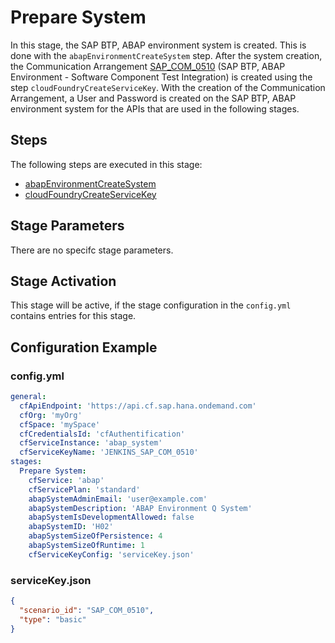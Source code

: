 # Prepare System

In this stage, the SAP BTP, ABAP environment system is created. This is done with the `abapEnvironmentCreateSystem` step. After the system creation, the Communication Arrangement [SAP_COM_0510](https://help.sap.com/viewer/65de2977205c403bbc107264b8eccf4b/Cloud/en-US/b04a9ae412894725a2fc539bfb1ca055.html) (SAP BTP, ABAP Environment - Software Component Test Integration) is created using the step `cloudFoundryCreateServiceKey`. With the creation of the Communication Arrangement, a User and Password is created on the SAP BTP, ABAP environment system for the APIs that are used in the following stages.

## Steps

The following steps are executed in this stage:

- [abapEnvironmentCreateSystem](../../../steps/abapEnvironmentCreateSystem.md)
- [cloudFoundryCreateServiceKey](../../../steps/cloudFoundryCreateServiceKey.md)

## Stage Parameters

There are no specifc stage parameters.

## Stage Activation

This stage will be active, if the stage configuration in the `config.yml` contains entries for this stage.

## Configuration Example

### config.yml

```yaml
general:
  cfApiEndpoint: 'https://api.cf.sap.hana.ondemand.com'
  cfOrg: 'myOrg'
  cfSpace: 'mySpace'
  cfCredentialsId: 'cfAuthentification'
  cfServiceInstance: 'abap_system'
  cfServiceKeyName: 'JENKINS_SAP_COM_0510'
stages:
  Prepare System:
    cfService: 'abap'
    cfServicePlan: 'standard'
    abapSystemAdminEmail: 'user@example.com'
    abapSystemDescription: 'ABAP Environment Q System'
    abapSystemIsDevelopmentAllowed: false
    abapSystemID: 'H02'
    abapSystemSizeOfPersistence: 4
    abapSystemSizeOfRuntime: 1
    cfServiceKeyConfig: 'serviceKey.json'
```

### serviceKey.json

```json
{
  "scenario_id": "SAP_COM_0510",
  "type": "basic"
}
```
